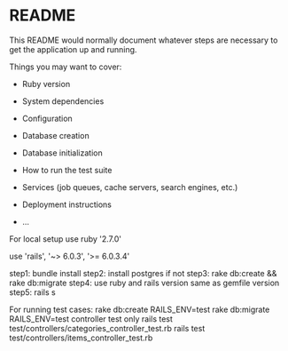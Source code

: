 # README

This README would normally document whatever steps are necessary to get the
application up and running.

Things you may want to cover:

* Ruby version

* System dependencies

* Configuration

* Database creation

* Database initialization

* How to run the test suite

* Services (job queues, cache servers, search engines, etc.)

* Deployment instructions

* ...

For local setup
use ruby '2.7.0'


use 'rails', '~> 6.0.3', '>= 6.0.3.4'

step1: bundle install
step2: install postgres if not
step3: rake db:create && rake db:migrate
step4: use ruby and rails version same as gemfile version
step5: rails s

For running test cases:
rake db:create RAILS_ENV=test
rake db:migrate RAILS_ENV=test
controller test only
rails test test/controllers/categories_controller_test.rb
rails test test/controllers/items_controller_test.rb
